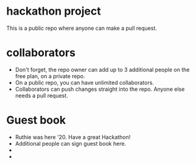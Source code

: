 # hackathon project
This is a public repo where anyone can make a pull request.

# collaborators
* Don't forget, the repo owner can add up to 3 additional people on the free plan, on a private repo.
* On a public repo, you can have unlimited collaborators.
* Collaborators can push changes straight into the repo. Anyone else needs a pull request.

# Guest book
  * Ruthie was here '20. Have a great Hackathon!
  * Additional people can sign guest book here.
  *
  *

